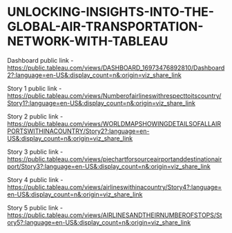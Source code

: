 # UNLOCKING-INSIGHTS-INTO-THE-GLOBAL-AIR-TRANSPORTATION-NETWORK-WITH-TABLEAU


Dashboard public link - https://public.tableau.com/views/DASHBOARD_16973476892810/Dashboard2?:language=en-US&:display_count=n&:origin=viz_share_link

Story 1 public link - https://public.tableau.com/views/Numberofairlineswithrespecttoitscountry/Story1?:language=en-US&:display_count=n&:origin=viz_share_link

Story 2 public link - https://public.tableau.com/views/WORLDMAPSHOWINGDETAILSOFALLAIRPORTSWITHINACOUNTRY/Story2?:language=en-US&:display_count=n&:origin=viz_share_link

Story 3 public link - https://public.tableau.com/views/piechartforsourceairportanddestinationairport/Story3?:language=en-US&:display_count=n&:origin=viz_share_link

Story 4 public link - https://public.tableau.com/views/airlineswithinacountry/Story4?:language=en-US&:display_count=n&:origin=viz_share_link

Story 5 public link - https://public.tableau.com/views/AIRLINESANDTHEIRNUMBEROFSTOPS/Story5?:language=en-US&:display_count=n&:origin=viz_share_link
